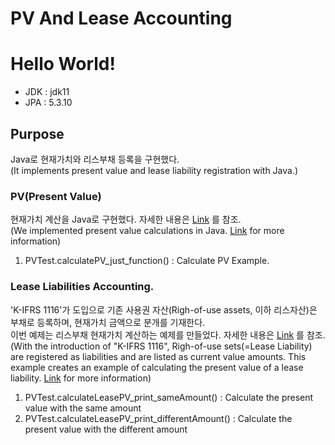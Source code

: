 
# PV And Lease Accounting

# Hello World!

- JDK : jdk11
- JPA : 5.3.10

## Purpose
Java로 현재가치와 리스부채 등록을 구현했다.  
(It implements present value and lease liability registration with Java.)

### PV(Present Value)
현재가치 계산을 Java로 구현했다. 자세한 내용은 [Link](https://thisandthatit.blogspot.com/2021/03/fi3nance-java-pv-calculattion.html) 를 참조.  
(We implemented present value calculations in Java. [Link](https://thisandthatit.blogspot.com/2021/03/finance-java.html) for more information)

1. PVTest.calculatePV_just_function() : Calculate PV Example.

### Lease Liabilities Accounting.
'K-IFRS 1116'가 도입으로 기존 사용권 자산(Righ-of-use assets, 이하 리스자산)은 부채로 등록하며, 현재가치 금액으로 분개를 기재한다.  
이번 예제는 리스부채 현재가치 계산하는 예제를 만들었다. 자세한 내용은 [Link](https://thisandthatit.blogspot.com/2021/03/finance-java.html)
를 참조.  
(With the introduction of "K-IFRS 1116", Righ-of-use sets(=Lease Liability) are registered as liabilities and are listed as current value amounts.
This example creates an example of calculating the present value of a lease liability. 
[Link](https://thisandthatit.blogspot.com/2021/03/finance-java.html) for more information)

1. PVTest.calculateLeasePV_print_sameAmount() : Calculate the present value with the same amount
2. PVTest.calculateLeasePV_print_differentAmount() : Calculate the present value with the different amount

